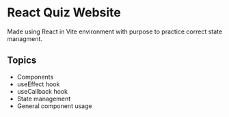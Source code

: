 # React Quiz Website

Made using React in Vite environment with purpose to practice correct state managment.

## Topics

- Components
- useEffect hook
- useCallback hook
- State management
- General component usage
